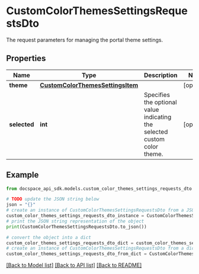 # CustomColorThemesSettingsRequestsDto
The request parameters for managing the portal theme settings.

## Properties

Name | Type | Description | Notes
------------ | ------------- | ------------- | -------------
**theme** | [**CustomColorThemesSettingsItem**](CustomColorThemesSettingsItem.md) |  | [optional] 
**selected** | **int** | Specifies the optional value indicating the selected custom color theme. | [optional] 

## Example

```python
from docspace_api_sdk.models.custom_color_themes_settings_requests_dto import CustomColorThemesSettingsRequestsDto

# TODO update the JSON string below
json = "{}"
# create an instance of CustomColorThemesSettingsRequestsDto from a JSON string
custom_color_themes_settings_requests_dto_instance = CustomColorThemesSettingsRequestsDto.from_json(json)
# print the JSON string representation of the object
print(CustomColorThemesSettingsRequestsDto.to_json())

# convert the object into a dict
custom_color_themes_settings_requests_dto_dict = custom_color_themes_settings_requests_dto_instance.to_dict()
# create an instance of CustomColorThemesSettingsRequestsDto from a dict
custom_color_themes_settings_requests_dto_from_dict = CustomColorThemesSettingsRequestsDto.from_dict(custom_color_themes_settings_requests_dto_dict)
```
[[Back to Model list]](../README.md#documentation-for-models) [[Back to API list]](../README.md#documentation-for-api-endpoints) [[Back to README]](../README.md)


